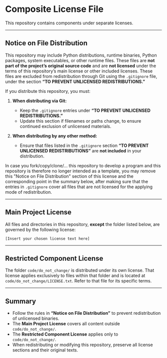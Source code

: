 # Composite License File

This repository contains components under separate licenses.

---

## Notice on File Distribution

This repository may include Python distributions, runtime binaries, Python packages, system executables, or other runtime files. These files are **not part of the project’s original source code** and are **not licensed** under the terms of this repository’s main license or other included licenses. These files are excluded from redistribution through Git using the `.gitignore` file, under the section **“TO PREVENT UNLICENSED REDISTRIBUTIONS.”**

If you distribute this repository, you must:

1. **When distributing via Git:**
   - Keep the `.gitignore` entries under **“TO PREVENT UNLICENSED REDISTRIBUTIONS.”**
   - Update this section if filenames or paths change, to ensure continued exclusion of unlicensed materials.

2. **When distributing by any other method:**
   - Ensure that files listed in the `.gitignore` section **“TO PREVENT UNLICENSED REDISTRIBUTIONS”** are **not included** in your distribution.
  
In case you fork/copy/clone/... this repository to develop a program and this repository is therefore no longer intended as a template, you may remove this "Notice on File Distribution" section of this license and the corresponding point in the summary below, after making sure that the entries in `.gitignore` cover all files that are not licensed for the applying mode of redistribution.

---

## Main Project License

All files and directories in this repository, **except** the folder listed below, are governed by the following license:

```
[Insert your chosen license text here]
```

---

## Restricted Component License

The folder `code/do_not_change/` is distributed under its own license. That license applies exclusively to files within that folder and is located at `code/do_not_change/LICENSE.txt`. Refer to that file for its specific terms.

---

## Summary

- Follow the rules in **“Notice on File Distribution”** to prevent redistribution of unlicensed binaries.  
- The **Main Project License** covers all content outside `code/do_not_change/`.  
- The **Restricted Component License** applies only to `code/do_not_change/`.  
- When redistributing or modifying this repository, preserve all license sections and their original texts.
